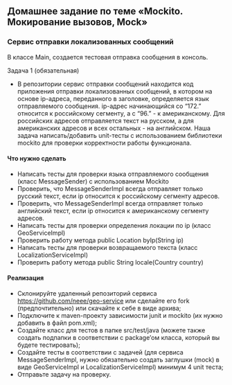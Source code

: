 ## Домашнее задание по теме «Mockito. Мокирование вызовов, Mock»
### Сервис отправки локализованных сообщений
В классе Main, создается тестовая отправка сообщения в консоль.

Задача 1 (обязательная)
 - В репозитории cервис отправки сообщений находится код приложения отправки локализованных сообщений, в котором на основе ip-адреса, переданного в заголовке, определяется язык отправляемого сообщения. ip-адрес начинающийся со “172.” относится к российскому сегменту, а с “96.” - к американскому. Для российских адресов отправляется текст на русском, а для американских адресов и всех остальных - на английском. Наша задача написать/добавить unit-тесты с использованием библиотеки mockito для проверки корректности работы функционала.

#### Что нужно сделать

- Написать тесты для проверки языка отправляемого сообщения (класс MessageSender) с использованием Mockito
- Проверить, что MessageSenderImpl всегда отправляет только русский текст, если ip относится к российскому сегменту адресов.
- Проверить, что MessageSenderImpl всегда отправляет только английский текст, если ip относится к американскому сегменту адресов.
- Написать тесты для проверки определения локации по ip (класс GeoServiceImpl)
- Проверить работу метода public Location byIp(String ip)
- Написать тесты для проверки возвращаемого текста (класс LocalizationServiceImpl)
- Проверить работу метода public String locale(Country country)

#### Реализация

- Склонируйте удаленный репозиторий сервиса https://github.com/neee/geo-service или сделайте его fork (предпочтительно) или скачайте к себе в виде архива;
- Подключите к maven-проекту зависимости junit и mockito (их нужно добавить в файл pom.xml);
- Создайте класс для тестов в папке src/test/java (можете также создать подпапки в соответствии с package’ом класса, который вы будете тестировать);
- Создайте тесты в соответствии с задачей (для сервиса MessageSenderImpl, нужно обязательно создать заглушки (mock) в виде GeoServiceImpl и LocalizationServiceImpl) минимум 4 unit теста;
- Отправьте задачу на проверку.
